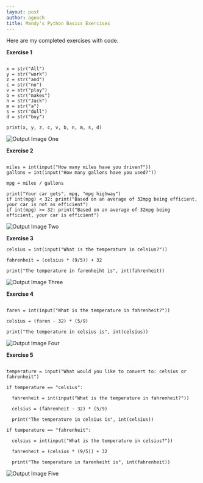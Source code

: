 ```yaml
---
layout: post
author: agooch
title: Mandy's Python Basics Exercises
---
```


Here are my completed exercises with code. 

**Exercise 1**
```

x = str("All")
y = str("work")
z = str("and")
c = str("no")
v = str("play")
b = str("makes")
n = str("Jack")
m = str("a")
s = str("dull") 
d = str("boy")

print(x, y, z, c, v, b, n, m, s, d)
```
![Output Image One](http://i.imgur.com/GxTENFo.png?1)

**Exercise 2**
```

miles = int(input("How many miles have you driven?"))
gallons = int(input("How many gallons have you used?"))

mpg = miles / gallons

print("Your car gets", mpg, "mpg highway")
if int(mpg) < 32: print("Based on an average of 32mpg being efficient, your car is not as efficient")
if int(mpg) >= 32: print("Based on an average of 32mpg being efficient, your car is efficient")  
```
![Output Image Two](http://i.imgur.com/kKyPovp.png)

**Exercise 3**
```
celsius = int(input("What is the temperature in celsius?"))

fahrenheit = (celsius * (9/5)) + 32

print("The temperature in farenheiht is", int(fahrenheit))
```

![Output Image Three](http://i.imgur.com/YnV6N4V.png)

**Exercise 4**
```

faren = int(input("What is the temperature in fahrenheit?"))

celsius = (faren - 32) * (5/9)

print("The temperature in celsius is", int(celsius))
```

![Output Image Four](http://i.imgur.com/OZhP7uQ.png)

**Exercise 5**
```

temperature = input("What would you like to convert to: celsius or fahrenheit")

if temperature == "celsius":

  fahrenheit = int(input("What is the temperature in fahrenheit?"))

  celsius = (fahrenheit - 32) * (5/9)

  print("The temperature in celsius is", int(celsius))

if temperature == "fahrenheit":
 
  celsius = int(input("What is the temperature in celsius?"))

  fahrenheit = (celsius * (9/5)) + 32

  print("The temperature in farenheiht is", int(fahrenheit))
```

![Output Image Five](http://i.imgur.com/KfTty89.png)
